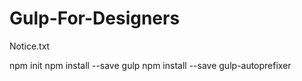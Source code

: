 # Gulp-For-Designers

Notice.txt

npm init
npm install --save gulp
npm install --save gulp-autoprefixer
